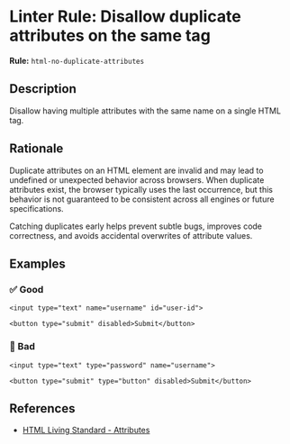 # Linter Rule: Disallow duplicate attributes on the same tag

**Rule:** `html-no-duplicate-attributes`

## Description

Disallow having multiple attributes with the same name on a single HTML tag.

## Rationale

Duplicate attributes on an HTML element are invalid and may lead to undefined or unexpected behavior across browsers. When duplicate attributes exist, the browser typically uses the last occurrence, but this behavior is not guaranteed to be consistent across all engines or future specifications.

Catching duplicates early helps prevent subtle bugs, improves code correctness, and avoids accidental overwrites of attribute values.

## Examples

### ✅ Good

```erb
<input type="text" name="username" id="user-id">

<button type="submit" disabled>Submit</button>
```

### 🚫 Bad

```erb
<input type="text" type="password" name="username">

<button type="submit" type="button" disabled>Submit</button>
```

## References

* [HTML Living Standard - Attributes](https://html.spec.whatwg.org/multipage/syntax.html#attributes-2)
